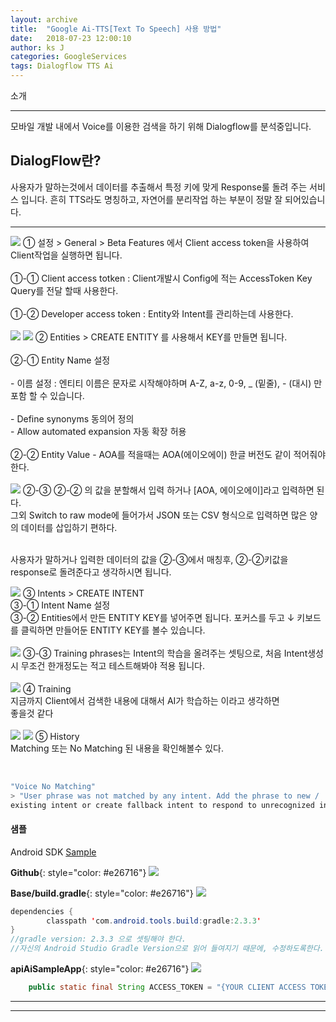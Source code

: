 ```yaml
---
layout: archive
title:  "Google Ai-TTS[Text To Speech] 사용 방법"
date:   2018-07-23 12:00:10
author: ks J
categories: GoogleServices
tags: Dialogflow TTS Ai
---
```


소개
<hr/>
모바일 개발 내에서 Voice를 이용한 검색을 하기 위해 Dialogflow를 분석중입니다. 

## DialogFlow란?
사용자가 말하는것에서 데이터를 추출해서 특정 키에 맞게 Response룰 돌려 주는 서비스 입니다. 
흔히 TTS라도 명칭하고, 자연어를 분리작업 하는 부분이 정말 잘 되어있습니다. 

<hr/>


<img src="{{ site.baseurl }}/assets/dialogflw_resource/ppt_genral.png"  style="width: auto;"/>
① 설정 > General > Beta Features 에서 Client access token을 사용하여 Client작업을 실행하면 됩니다.<br/><br/>
①-① Client access totken   : Client개발시 Config에 적는 AccessToken Key Query를 전달 할때 사용한다.<br/><br/>
①-② Developer access token : Entity와 Intent를 관리하는데 사용한다.<br/><br/>


<img src="{{ site.baseurl }}/assets/dialogflw_resource/ppt_entity_create.png"  style="width: auto;"/>
<img src="{{ site.baseurl }}/assets/dialogflw_resource/ppt_entity_complete.png"  style="width: auto;"/>
② Entities > CREATE ENTITY 를 사용해서 KEY를 만들면 됩니다. <br/><br/>
②-① Entity Name 설정 <br/><br/>
- 이름 설정 : 엔티티 이름은 문자로 시작해야하며 A-Z, a-z, 0-9, _ (밑줄), - (대시) 만 포함 할 수 있습니다.<br/><br/>
- Define synonyms   동의어 정의 <br/>
- Allow automated expansion 자동 확장 허용<br/><br/>
②-② Entity Value - AOA를 적을때는 AOA(에이오에이) 한글 버전도 같이 적어줘야 한다.<br/><br/>

<img src="{{ site.baseurl }}/assets/dialogflw_resource/ppt_entity_switch_raw_mode.png"  style="width: auto;"/>
②-③ ②-② 의 값을 분할해서 입력 하거나 [AOA, 에이오에이]라고 입력하면 된다. <br/>
그외 Switch to raw mode에 들어가서 JSON 또는 CSV 형식으로 입력하면 많은 양의 데이터를 삽입하기 편하다.<br/><br/>

사용자가 말하거나 입력한 데이터의 값을 ②-③에서 매칭후, ②-②키값을 response로 돌려준다고 생각하시면 됩니다. 

<img src="{{ site.baseurl }}/assets/dialogflw_resource/ppt_intent_creating.png"  style="width: auto;"/>
③ Intents > CREATE INTENT <br/>
③-① Intent Name 설정<br/>
③-② Entities에서 만든 ENTITY KEY를 넣어주면 됩니다. 포커스를 두고  ↓ 키보드를 클릭하면 만들어둔 ENTITY KEY를 볼수 있습니다.<br/><br/>

<img src="{{ site.baseurl }}/assets/dialogflw_resource/ppt_intent_training.png"  style="width: auto;"/>
③-③ Training phrases는 Intent의 학습을 올려주는 셋팅으로, 처음 Intent생성시 무조건 한개정도는 적고 테스트해봐야 적용 됩니다. <br/><br/>


<img src="{{ site.baseurl }}/assets/dialogflw_resource/ppt_training_menu.png"  style="width: auto;"/>
④ Training <br/>
지금까지 Client에서 검색한 내용에 대해서 AI가 학습하는 이라고 생각하면 <br/>
좋을것 같다<br/><br/>


<img src="{{ site.baseurl }}/assets/dialogflw_resource/ppt_history_matching.png"  style="width: auto;"/>
<img src="{{ site.baseurl }}/assets/dialogflw_resource/ppt_history_not_matching.png"  style="width: auto;"/>
⑤ History<br/>
Matching 또는 No Matching 된 내용을 확인해볼수 있다. <br/><br/>

~~~java

"Voice No Matching"
> "User phrase was not matched by any intent. Add the phrase to new / 
existing intent or create fallback intent to respond to unrecognized input."

~~~

#### 샘플
Android SDK [Sample](https://github.com/dialogflow/dialogflow-android-client)

__Github__{: style="color: #e26716"}
<img src="{{ site.baseurl }}/assets/dialogflw_resource/github_dialogflow_base.png"  style="width: auto;"/>

__Base/build.gradle__{: style="color: #e26716"}
<img src="{{ site.baseurl }}/assets/dialogflw_resource/github_dialogflow_build.png"  style="width: auto;"/>

~~~java
dependencies {
        classpath 'com.android.tools.build:gradle:2.3.3'
}
//gradle version: 2.3.3 으로 셋팅해야 한다. 
//자신의 Android Studio Gradle Version으로 읽어 들여지기 때문에, 수정하도록한다.
~~~

__apiAiSampleApp__{: style="color: #e26716"}
<img src="{{ site.baseurl }}/assets/dialogflw_resource/github_dialogflow_config.png"  style="width: auto;"/>

~~~java
    public static final String ACCESS_TOKEN = "{YOUR CLIENT ACCESS TOKEN}";
~~~
<hr/>
<hr/>
